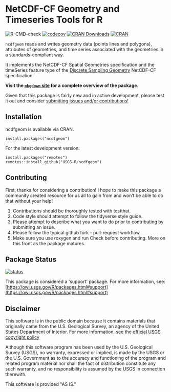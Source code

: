 NetCDF-CF Geometry and Timeseries Tools for R
===
![R-CMD-check](https://github.com/usgs-r/ncdfgeom/workflows/R-CMD-check/badge.svg) [![codecov](https://codecov.io/gh/usgs-r/ncdfgeom/branch/master/graph/badge.svg?token=5c1L38yK5q)](https://codecov.io/gh/usgs-r/ncdfgeom) [![CRAN Downloads](https://cranlogs.r-pkg.org/badges/grand-total/ncdfgeom)](https://cran.r-project.org/package=ncdfgeom) [![CRAN](https://www.r-pkg.org/badges/version/ncdfgeom)](https://cran.r-project.org/package=ncdfgeom)

`ncdfgeom` reads and writes geometry data (points lines and polygons), attributes of geometries, and time series associated with the geometries in a standards-compliant way.

It implements the NetCDF-CF Spatial Geometries specification and the timeSeries feature type of the [Discrete Sampling Geometry](http://cfconventions.org/cf-conventions/cf-conventions.html#discrete-sampling-geometries) NetCDF-CF specification. 

**Visit the [`pkgdown` site](https://usgs-r.github.io/ncdfgeom/articles/ncdfgeom.html) for a complete overview of the package.**

Given that this package is fairly new and in active development, please test it out 
and consider [submitting issues and/or contributions!](https://github.com/USGS-R/ncdfgeom/issues)

## Installation

ncdfgeom is available via CRAN.

```
install.packages("ncdfgeom")
```

For the latest development version:
```
install.packages("remotes")
remotes::install_github("USGS-R/ncdfgeom")
```

## Contributing

First, thanks for considering a contribution! I hope to make this package a community created resource for us all to gain from and won’t be able to do that without your help!

1. Contributions should be thoroughly tested with testthat.
1. Code style should attempt to follow the tidyverse style guide.
1. Please attempt to describe what you want to do prior to contributing by submitting an issue.
1. Please follow the typical github fork - pull-request workflow.
1. Make sure you use roxygen and run Check before contributing. More on this front as the package matures.

## Package Status

[![status](https://img.shields.io/badge/USGS-Support-yellow.svg)](https://owi.usgs.gov/R/packages.html#support)

This package is considered a 'support' package. For more information, see:
[https://owi.usgs.gov/R/packages.html#support](https://owi.usgs.gov/R/packages.html#support)

## Disclaimer
This software is in the public domain because it contains materials that originally came from the U.S. Geological Survey, an agency of the United States Department of Interior. For more information, see the [official USGS copyright policy](https://www.usgs.gov/visual-id/credit_usgs.html#copyright/ "official USGS copyright policy")

Although this software program has been used by the U.S. Geological Survey (USGS), no warranty, expressed or implied, is made by the USGS or the U.S. Government as to the accuracy and functioning of the program and related program material nor shall the fact of distribution constitute any such warranty, and no responsibility is assumed by the USGS in connection therewith.

This software is provided "AS IS."
